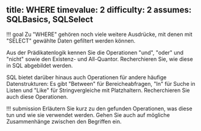 title: WHERE
timevalue: 2
difficulty: 2
assumes: SQLBasics, SQLSelect
---
!!! goal
    Zu "WHERE" gehören noch viele weitere Ausdrücke, mit denen mit "SELECT" gewählte Daten 
    gefiltert werden können.  

Aus der Prädikatenlogik kennen Sie die Operationen "und", "oder" und "nicht" sowie den Existenz-
und All-Quantor. Recherchieren Sie, wie diese in SQL abgebildet werden.

SQL bietet darüber hinaus auch Operationen für andere häufige Datenstrukturen:
Es gibt "Between" für Bereicheabfragen, "In" für Suche in Listen und "Like" für
Stringvergleiche mit Platzhaltern. Recherchieren Sie auch diese Operationen.

!!! submission
    Erläutern Sie kurz zu den gefunden Operationen, was diese tun und wie sie verwendet werden.
    Gehen Sie auch auf mögliche Zusammenhänge zwischen den Begriffen ein.
